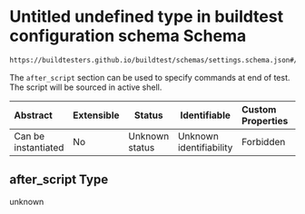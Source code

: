 # Untitled undefined type in buildtest configuration schema Schema

```txt
https://buildtesters.github.io/buildtest/schemas/settings.schema.json#/definitions/cobalt/properties/after_script
```

The `after_script` section can be used to specify commands at end of test. The script will be sourced in active shell.


| Abstract            | Extensible | Status         | Identifiable            | Custom Properties | Additional Properties | Access Restrictions | Defined In                                                                   |
| :------------------ | ---------- | -------------- | ----------------------- | :---------------- | --------------------- | ------------------- | ---------------------------------------------------------------------------- |
| Can be instantiated | No         | Unknown status | Unknown identifiability | Forbidden         | Allowed               | none                | [settings.schema.json\*](../out/settings.schema.json "open original schema") |

## after_script Type

unknown
